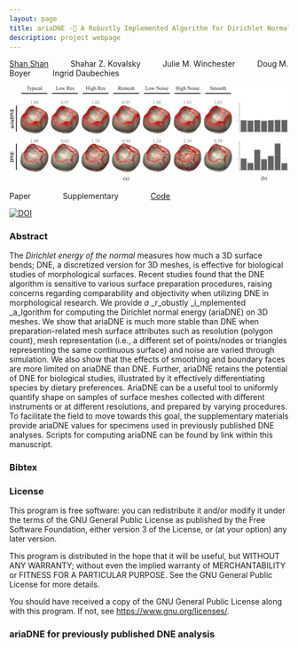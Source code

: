 ```yaml
---
layout: page
title: ariaDNE - A Robustly Implemented Algorithm for Dirichlet Normal Energy
description: project webpage
--- 
```


[Shan Shan](https://sshanshans.github.io) &emsp; &emsp; Shahar Z. Kovalsky &emsp; &emsp; Julie M. Winchester &emsp; &emsp; Doug M. Boyer &emsp; &emsp; Ingrid Daubechies

![teaser](./images/teaser.jpg?raw=true)

Paper &emsp; &emsp; &emsp;  Supplementary &emsp; &emsp; &emsp; [Code](https://github.com/sshanshans/ariaDNE_code) 

[![DOI](https://zenodo.org/badge/DOI/10.5281/zenodo.1465949.svg)](https://doi.org/10.5281/zenodo.1465949)

### Abstract
The *Dirichlet energy of the normal* measures how much a 3D surface bends; DNE, a discretized version for 3D meshes, is effective for biological studies of morphological surfaces. Recent studies found that the DNE algorithm is sensitive to various surface preparation procedures, raising concerns regarding comparability and objectivity when utilizing DNE in morphological research. We provide _a_ _r_obustly _i_mplemented _a_lgorithm for computing the Dirichlet normal energy (ariaDNE) on 3D meshes. We show that ariaDNE is much more stable than DNE when preparation-related mesh surface attributes such as resolution (polygon count), mesh representation (i.e., a different set of points/nodes or triangles representing the same continuous surface) and noise are varied through simulation. We also show that the effects of smoothing and boundary faces are more limited on ariaDNE than DNE. Further, ariaDNE retains the potential of DNE for biological studies, illustrated by it effectively differentiating species by dietary preferences. AriaDNE can be a useful tool to uniformly quantify shape on samples of surface meshes collected with different instruments or at different resolutions, and prepared by varying procedures. To facilitate the field to move towards this goal, the supplementary materials provide ariaDNE values for specimens used in previously published DNE analyses. Scripts for computing ariaDNE can be found by link within this manuscript.

### Bibtex

### License
This program is free software: you can redistribute it and/or modify it under the terms of the GNU General Public License as published by the Free Software Foundation, either version 3 of the License, or (at your option) any later version.

This program is distributed in the hope that it will be useful, but WITHOUT ANY WARRANTY; without even the implied warranty of
MERCHANTABILITY or FITNESS FOR A PARTICULAR PURPOSE.  See the GNU General Public License for more details.

You should have received a copy of the GNU General Public License along with this program.  If not, see <https://www.gnu.org/licenses/>.

### ariaDNE for previously published DNE analysis
